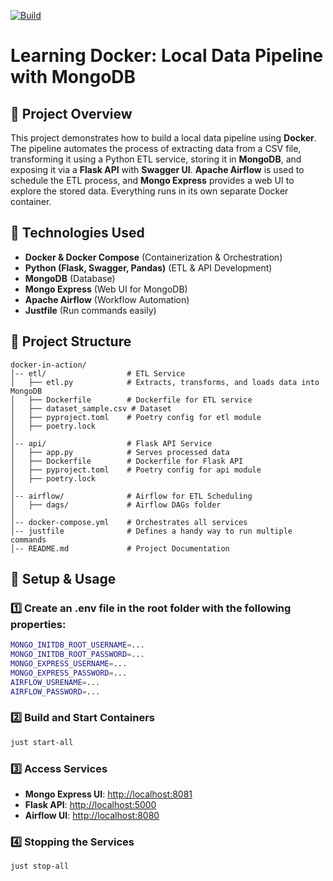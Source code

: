 [![Build](https://github.com/ralucachintoanu/docker-in-action/actions/workflows/build.yml/badge.svg)](https://github.com/ralucachintoanu/docker-in-action/actions/workflows/build.yml)

# Learning Docker: Local Data Pipeline with MongoDB

## 📌 Project Overview

This project demonstrates how to build a local data pipeline using **Docker**. The pipeline automates the process of extracting data from a CSV file, transforming it using a Python ETL service, storing it in **MongoDB**, and exposing it via a **Flask API** with **Swagger UI**. **Apache Airflow** is used to schedule the ETL process, and **Mongo Express** provides a web UI to explore the stored data. Everything runs in its own separate Docker container.

## 🚀 Technologies Used

- **Docker & Docker Compose** (Containerization & Orchestration)
- **Python (Flask, Swagger, Pandas)** (ETL & API Development)
- **MongoDB** (Database)
- **Mongo Express** (Web UI for MongoDB)
- **Apache Airflow** (Workflow Automation)
- **Justfile** (Run commands easily)

## 📂 Project Structure

```
docker-in-action/
│-- etl/                  # ETL Service
│   ├── etl.py            # Extracts, transforms, and loads data into MongoDB
│   ├── Dockerfile        # Dockerfile for ETL service
│   ├── dataset_sample.csv # Dataset
│   ├── pyproject.toml    # Poetry config for etl module
│   ├── poetry.lock
│
│-- api/                  # Flask API Service
│   ├── app.py            # Serves processed data
│   ├── Dockerfile        # Dockerfile for Flask API
│   ├── pyproject.toml    # Poetry config for api module
│   ├── poetry.lock
│
│-- airflow/              # Airflow for ETL Scheduling
│   ├── dags/             # Airflow DAGs folder
│
│-- docker-compose.yml    # Orchestrates all services
│-- justfile              # Defines a handy way to run multiple commands
│-- README.md             # Project Documentation
```

## 🔧 Setup & Usage

### 1️⃣ Create an .env file in the root folder with the following properties:

```sh
MONGO_INITDB_ROOT_USERNAME=...
MONGO_INITDB_ROOT_PASSWORD=...
MONGO_EXPRESS_USERNAME=...
MONGO_EXPRESS_PASSWORD=...
AIRFLOW_USRENAME=...
AIRFLOW_PASSWORD=...
```

### 2️⃣ Build and Start Containers

```sh
just start-all
```

### 3️⃣ Access Services

- **Mongo Express UI**: [http://localhost:8081](http://localhost:8081)
- **Flask API**: [http://localhost:5000](http://localhost:5000)
- **Airflow UI**: [http://localhost:8080](http://localhost:8080)

### 4️⃣ Stopping the Services

```sh
just stop-all
```
